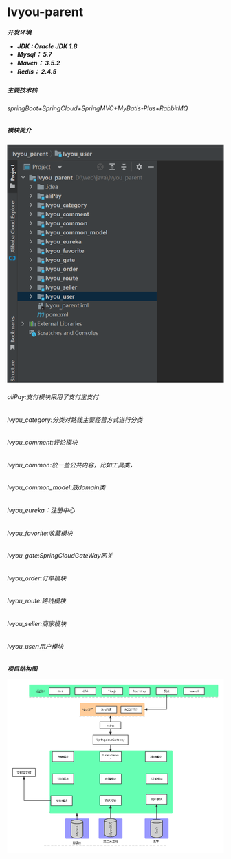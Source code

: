 # lvyou-parent

<h5>开发环境

- JDK : Oracle JDK 1.8
- Mysql： 5.7
- Maven： 3.5.2
- Redis： 2.4.5

<h5>主要技术栈
<h6>springBoot+SpringCloud+SpringMVC+MyBatis-Plus+RabbitMQ

<h5>
    模块简介
</h6>

![Image text](https://raw.githubusercontent.com/gtaier2022/lvyou-parent/main/model1.png)

<h6>
    aliPay:支付模块采用了支付宝支付
</h6>

<h6>lvyou_category:分类对路线主要经营方式进行分类
</h6>

<h6>lvyou_comment:评论模块
<h6>lvyou_common:放一些公共内容，比如工具类，

<h6>lvyou_common_model:放domain类

<h6>lvyou_eureka：注册中心

<h6>lvyou_favorite:收藏模块

<h6>lvyou_gate:SpringCloudGateWay网关

<h6>lvyou_order:订单模块

<h6>lvyou_route:路线模块

<h6>lvyou_seller:商家模块

<h6>lvyou_user:用户模块

<h5>项目结构图

![model2)](.\model2.png)

